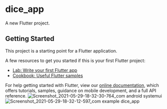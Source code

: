 # dice_app

A new Flutter project.

## Getting Started

This project is a starting point for a Flutter application.

A few resources to get you started if this is your first Flutter project:

- [Lab: Write your first Flutter app](https://flutter.dev/docs/get-started/codelab)
- [Cookbook: Useful Flutter samples](https://flutter.dev/docs/cookbook)

For help getting started with Flutter, view our
[online documentation](https://flutter.dev/docs), which offers tutorials,
samples, guidance on mobile development, and a full API reference.
![Screenshot_2021-05-29-18-32-30-764_com android systemui](https://user-images.githubusercontent.com/53346938/120071920-e3957f00-c0ae-11eb-86d8-6179559fc924.jpg)
![Screenshot_2021-05-29-18-32-12-597_com example dice_app](https://user-images.githubusercontent.com/53346938/120071983-248d9380-c0af-11eb-8bb2-f3b5346b7ec3.jpg)
